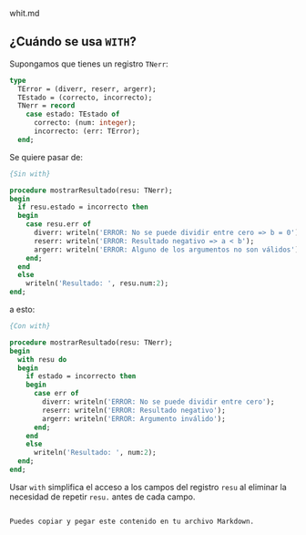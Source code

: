 whit.md

## ¿Cuándo se usa `WITH`?

Supongamos que tienes un registro `TNerr`:

```pascal
type
  TError = (diverr, reserr, argerr);
  TEstado = (correcto, incorrecto);
  TNerr = record
    case estado: TEstado of
      correcto: (num: integer);
      incorrecto: (err: TError);
  end;
```

Se quiere pasar de:

```pascal
{Sin with}

procedure mostrarResultado(resu: TNerr);
begin
  if resu.estado = incorrecto then
  begin
    case resu.err of
      diverr: writeln('ERROR: No se puede dividir entre cero => b = 0');
      reserr: writeln('ERROR: Resultado negativo => a < b');
      argerr: writeln('ERROR: Alguno de los argumentos no son válidos');
    end;
  end
  else
    writeln('Resultado: ', resu.num:2);
end;
```

a esto:

```pascal
{Con with}

procedure mostrarResultado(resu: TNerr);
begin
  with resu do
  begin
    if estado = incorrecto then
    begin
      case err of
        diverr: writeln('ERROR: No se puede dividir entre cero');
        reserr: writeln('ERROR: Resultado negativo');
        argerr: writeln('ERROR: Argumento inválido');
      end;
    end
    else
      writeln('Resultado: ', num:2);
  end;
end;
```

Usar `with` simplifica el acceso a los campos del registro `resu` al eliminar la necesidad de repetir `resu.` antes de cada campo.
```

Puedes copiar y pegar este contenido en tu archivo Markdown.